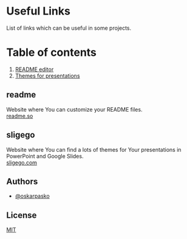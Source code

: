 # Useful Links

List of links which can be useful in some projects.

# Table of contents
1. [README editor](#readme)
2. [Themes for presentations](#sligego)


## readme
Website where You can customize your README files.<br />
[readme.so](https://readme.so)

## sligego
Website where You can find a lots of themes for Your presentations in PowerPoint and Google Slides.<br />
[sligego.com](https://slidesgo.com)



## Authors

- [@oskarpasko](https://www.github.com/oskarpasko)



## License

[MIT](https://choosealicense.com/licenses/mit/)

